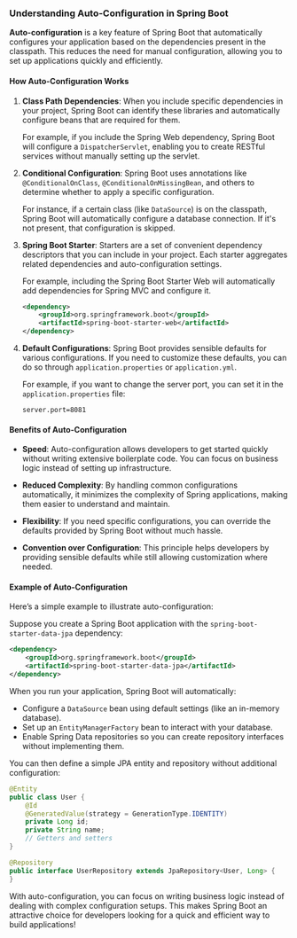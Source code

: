 ### Understanding Auto-Configuration in Spring Boot

**Auto-configuration** is a key feature of Spring Boot that automatically configures your application based on the dependencies present in the classpath. This reduces the need for manual configuration, allowing you to set up applications quickly and efficiently.

#### How Auto-Configuration Works

1. **Class Path Dependencies**: When you include specific dependencies in your project, Spring Boot can identify these libraries and automatically configure beans that are required for them.

   For example, if you include the Spring Web dependency, Spring Boot will configure a `DispatcherServlet`, enabling you to create RESTful services without manually setting up the servlet.

2. **Conditional Configuration**: Spring Boot uses annotations like `@ConditionalOnClass`, `@ConditionalOnMissingBean`, and others to determine whether to apply a specific configuration.

   For instance, if a certain class (like `DataSource`) is on the classpath, Spring Boot will automatically configure a database connection. If it's not present, that configuration is skipped.

3. **Spring Boot Starter**: Starters are a set of convenient dependency descriptors that you can include in your project. Each starter aggregates related dependencies and auto-configuration settings.

   For example, including the Spring Boot Starter Web will automatically add dependencies for Spring MVC and configure it.

   ```xml
   <dependency>
       <groupId>org.springframework.boot</groupId>
       <artifactId>spring-boot-starter-web</artifactId>
   </dependency>
   ```

4. **Default Configurations**: Spring Boot provides sensible defaults for various configurations. If you need to customize these defaults, you can do so through `application.properties` or `application.yml`.

   For example, if you want to change the server port, you can set it in the `application.properties` file:

   ```properties
   server.port=8081
   ```

#### Benefits of Auto-Configuration

- **Speed**: Auto-configuration allows developers to get started quickly without writing extensive boilerplate code. You can focus on business logic instead of setting up infrastructure.

- **Reduced Complexity**: By handling common configurations automatically, it minimizes the complexity of Spring applications, making them easier to understand and maintain.

- **Flexibility**: If you need specific configurations, you can override the defaults provided by Spring Boot without much hassle.

- **Convention over Configuration**: This principle helps developers by providing sensible defaults while still allowing customization where needed.

#### Example of Auto-Configuration

Here’s a simple example to illustrate auto-configuration:

Suppose you create a Spring Boot application with the `spring-boot-starter-data-jpa` dependency:

```xml
<dependency>
    <groupId>org.springframework.boot</groupId>
    <artifactId>spring-boot-starter-data-jpa</artifactId>
</dependency>
```

When you run your application, Spring Boot will automatically:

- Configure a `DataSource` bean using default settings (like an in-memory database).
- Set up an `EntityManagerFactory` bean to interact with your database.
- Enable Spring Data repositories so you can create repository interfaces without implementing them.

You can then define a simple JPA entity and repository without additional configuration:

```java
@Entity
public class User {
    @Id
    @GeneratedValue(strategy = GenerationType.IDENTITY)
    private Long id;
    private String name;
    // Getters and setters
}

@Repository
public interface UserRepository extends JpaRepository<User, Long> {
}
```

With auto-configuration, you can focus on writing business logic instead of dealing with complex configuration setups. This makes Spring Boot an attractive choice for developers looking for a quick and efficient way to build applications!